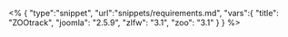 <% {
	"type":"snippet", "url":"snippets/requirements.md", "vars":{
		"title": "ZOOtrack",
		"joomla": "2.5.9",
		"zlfw": "3.1",
		"zoo": "3.1"
	}
} %>